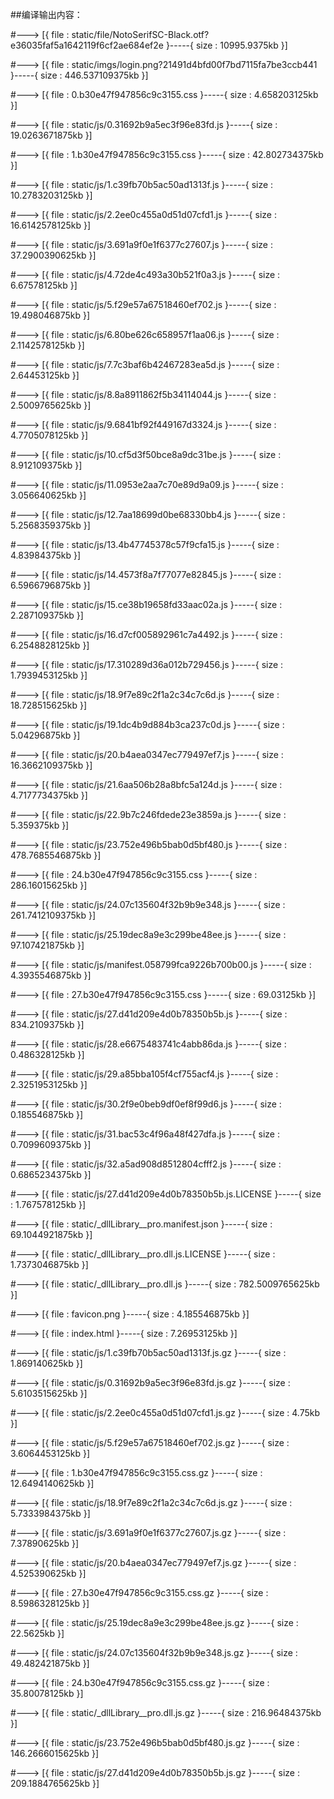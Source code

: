 ##编译输出内容：

#--->  [{ file  :  static/file/NotoSerifSC-Black.otf?e36035faf5a1642119f6cf2ae684ef2e  }-----{ size  :  10995.9375kb }]

#--->  [{ file  :  static/imgs/login.png?21491d4bfd00f7bd7115fa7be3ccb441  }-----{ size  :  446.537109375kb }]

#--->  [{ file  :  0.b30e47f947856c9c3155.css  }-----{ size  :  4.658203125kb }]

#--->  [{ file  :  static/js/0.31692b9a5ec3f96e83fd.js  }-----{ size  :  19.0263671875kb }]

#--->  [{ file  :  1.b30e47f947856c9c3155.css  }-----{ size  :  42.802734375kb }]

#--->  [{ file  :  static/js/1.c39fb70b5ac50ad1313f.js  }-----{ size  :  10.2783203125kb }]

#--->  [{ file  :  static/js/2.2ee0c455a0d51d07cfd1.js  }-----{ size  :  16.6142578125kb }]

#--->  [{ file  :  static/js/3.691a9f0e1f6377c27607.js  }-----{ size  :  37.2900390625kb }]

#--->  [{ file  :  static/js/4.72de4c493a30b521f0a3.js  }-----{ size  :  6.67578125kb }]

#--->  [{ file  :  static/js/5.f29e57a67518460ef702.js  }-----{ size  :  19.498046875kb }]

#--->  [{ file  :  static/js/6.80be626c658957f1aa06.js  }-----{ size  :  2.1142578125kb }]

#--->  [{ file  :  static/js/7.7c3baf6b42467283ea5d.js  }-----{ size  :  2.64453125kb }]

#--->  [{ file  :  static/js/8.8a8911862f5b34114044.js  }-----{ size  :  2.5009765625kb }]

#--->  [{ file  :  static/js/9.6841bf92f449167d3324.js  }-----{ size  :  4.7705078125kb }]

#--->  [{ file  :  static/js/10.cf5d3f50bce8a9dc31be.js  }-----{ size  :  8.912109375kb }]

#--->  [{ file  :  static/js/11.0953e2aa7c70e89d9a09.js  }-----{ size  :  3.056640625kb }]

#--->  [{ file  :  static/js/12.7aa18699d0be68330bb4.js  }-----{ size  :  5.2568359375kb }]

#--->  [{ file  :  static/js/13.4b47745378c57f9cfa15.js  }-----{ size  :  4.83984375kb }]

#--->  [{ file  :  static/js/14.4573f8a7f77077e82845.js  }-----{ size  :  6.5966796875kb }]

#--->  [{ file  :  static/js/15.ce38b19658fd33aac02a.js  }-----{ size  :  2.287109375kb }]

#--->  [{ file  :  static/js/16.d7cf005892961c7a4492.js  }-----{ size  :  6.2548828125kb }]

#--->  [{ file  :  static/js/17.310289d36a012b729456.js  }-----{ size  :  1.7939453125kb }]

#--->  [{ file  :  static/js/18.9f7e89c2f1a2c34c7c6d.js  }-----{ size  :  18.728515625kb }]

#--->  [{ file  :  static/js/19.1dc4b9d884b3ca237c0d.js  }-----{ size  :  5.04296875kb }]

#--->  [{ file  :  static/js/20.b4aea0347ec779497ef7.js  }-----{ size  :  16.3662109375kb }]

#--->  [{ file  :  static/js/21.6aa506b28a8bfc5a124d.js  }-----{ size  :  4.7177734375kb }]

#--->  [{ file  :  static/js/22.9b7c246fdede23e3859a.js  }-----{ size  :  5.359375kb }]

#--->  [{ file  :  static/js/23.752e496b5bab0d5bf480.js  }-----{ size  :  478.7685546875kb }]

#--->  [{ file  :  24.b30e47f947856c9c3155.css  }-----{ size  :  286.16015625kb }]

#--->  [{ file  :  static/js/24.07c135604f32b9b9e348.js  }-----{ size  :  261.7412109375kb }]

#--->  [{ file  :  static/js/25.19dec8a9e3c299be48ee.js  }-----{ size  :  97.107421875kb }]

#--->  [{ file  :  static/js/manifest.058799fca9226b700b00.js  }-----{ size  :  4.3935546875kb }]

#--->  [{ file  :  27.b30e47f947856c9c3155.css  }-----{ size  :  69.03125kb }]

#--->  [{ file  :  static/js/27.d41d209e4d0b78350b5b.js  }-----{ size  :  834.2109375kb }]

#--->  [{ file  :  static/js/28.e6675483741c4abb86da.js  }-----{ size  :  0.486328125kb }]

#--->  [{ file  :  static/js/29.a85bba105f4cf755acf4.js  }-----{ size  :  2.3251953125kb }]

#--->  [{ file  :  static/js/30.2f9e0beb9df0ef8f99d6.js  }-----{ size  :  0.185546875kb }]

#--->  [{ file  :  static/js/31.bac53c4f96a48f427dfa.js  }-----{ size  :  0.7099609375kb }]

#--->  [{ file  :  static/js/32.a5ad908d8512804cfff2.js  }-----{ size  :  0.6865234375kb }]

#--->  [{ file  :  static/js/27.d41d209e4d0b78350b5b.js.LICENSE  }-----{ size  :  1.767578125kb }]

#--->  [{ file  :  static/_dllLibrary__pro.manifest.json  }-----{ size  :  69.1044921875kb }]

#--->  [{ file  :  static/_dllLibrary__pro.dll.js.LICENSE  }-----{ size  :  1.7373046875kb }]

#--->  [{ file  :  static/_dllLibrary__pro.dll.js  }-----{ size  :  782.5009765625kb }]

#--->  [{ file  :  favicon.png  }-----{ size  :  4.185546875kb }]

#--->  [{ file  :  index.html  }-----{ size  :  7.26953125kb }]

#--->  [{ file  :  static/js/1.c39fb70b5ac50ad1313f.js.gz  }-----{ size  :  1.869140625kb }]

#--->  [{ file  :  static/js/0.31692b9a5ec3f96e83fd.js.gz  }-----{ size  :  5.6103515625kb }]

#--->  [{ file  :  static/js/2.2ee0c455a0d51d07cfd1.js.gz  }-----{ size  :  4.75kb }]

#--->  [{ file  :  static/js/5.f29e57a67518460ef702.js.gz  }-----{ size  :  3.6064453125kb }]

#--->  [{ file  :  1.b30e47f947856c9c3155.css.gz  }-----{ size  :  12.6494140625kb }]

#--->  [{ file  :  static/js/18.9f7e89c2f1a2c34c7c6d.js.gz  }-----{ size  :  5.7333984375kb }]

#--->  [{ file  :  static/js/3.691a9f0e1f6377c27607.js.gz  }-----{ size  :  7.37890625kb }]

#--->  [{ file  :  static/js/20.b4aea0347ec779497ef7.js.gz  }-----{ size  :  4.525390625kb }]

#--->  [{ file  :  27.b30e47f947856c9c3155.css.gz  }-----{ size  :  8.5986328125kb }]

#--->  [{ file  :  static/js/25.19dec8a9e3c299be48ee.js.gz  }-----{ size  :  22.5625kb }]

#--->  [{ file  :  static/js/24.07c135604f32b9b9e348.js.gz  }-----{ size  :  49.482421875kb }]

#--->  [{ file  :  24.b30e47f947856c9c3155.css.gz  }-----{ size  :  35.80078125kb }]

#--->  [{ file  :  static/_dllLibrary__pro.dll.js.gz  }-----{ size  :  216.96484375kb }]

#--->  [{ file  :  static/js/23.752e496b5bab0d5bf480.js.gz  }-----{ size  :  146.2666015625kb }]

#--->  [{ file  :  static/js/27.d41d209e4d0b78350b5b.js.gz  }-----{ size  :  209.1884765625kb }]

